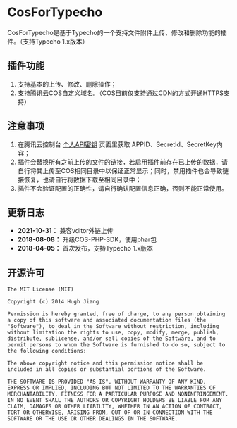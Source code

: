 # CosForTypecho

CosForTypecho是基于Typecho的一个支持文件附件上传、修改和删除功能的插件。（支持Typecho 1.x版本）

## 插件功能

1. 支持基本的上传、修改、删除操作；
2. 支持腾讯云COS自定义域名。（COS目前仅支持通过CDN的方式开通HTTPS支持）

## 注意事项

1. 在腾讯云控制台  [个人API密钥](https://console.cloud.tencent.com/capi)  页面里获取 APPID、SecretId、SecretKey内容；
2. 插件会替换所有之前上传的文件的链接，若启用插件前存在已上传的数据，请自行将其上传至COS相同目录中以保证正常显示；同时，禁用插件也会导致链接恢复，也请自行将数据下载至相同目录中；
3. 插件不会验证配置的正确性，请自行确认配置信息正确，否则不能正常使用。

## 更新日志
- **2021-10-31：** 兼容vditor外链上传
- **2018-08-08：** 升级COS-PHP-SDK，使用phar包
- **2018-04-05：** 首次发布，支持Typecho 1.x版本

## 开源许可
	The MIT License (MIT)

    Copyright (c) 2014 Hugh Jiang

    Permission is hereby granted, free of charge, to any person obtaining a copy of this software and associated documentation files (the "Software"), to deal in the Software without restriction, including without limitation the rights to use, copy, modify, merge, publish, distribute, sublicense, and/or sell copies of the Software, and to permit persons to whom the Software is furnished to do so, subject to the following conditions:

    The above copyright notice and this permission notice shall be included in all copies or substantial portions of the Software.

    THE SOFTWARE IS PROVIDED "AS IS", WITHOUT WARRANTY OF ANY KIND, EXPRESS OR IMPLIED, INCLUDING BUT NOT LIMITED TO THE WARRANTIES OF MERCHANTABILITY, FITNESS FOR A PARTICULAR PURPOSE AND NONINFRINGEMENT. IN NO EVENT SHALL THE AUTHORS OR COPYRIGHT HOLDERS BE LIABLE FOR ANY CLAIM, DAMAGES OR OTHER LIABILITY, WHETHER IN AN ACTION OF CONTRACT, TORT OR OTHERWISE, ARISING FROM, OUT OF OR IN CONNECTION WITH THE SOFTWARE OR THE USE OR OTHER DEALINGS IN THE SOFTWARE.
